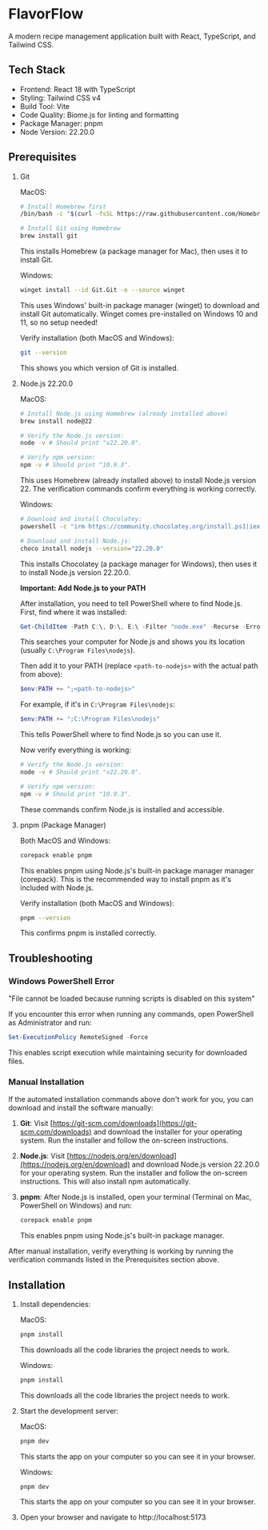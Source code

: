 # FlavorFlow

A modern recipe management application built with React, TypeScript, and Tailwind CSS.

## Tech Stack

- Frontend: React 18 with TypeScript
- Styling: Tailwind CSS v4
- Build Tool: Vite
- Code Quality: Biome.js for linting and formatting
- Package Manager: pnpm
- Node Version: 22.20.0

## Prerequisites

1. Git
   
   MacOS:
   ```bash
   # Install Homebrew first
   /bin/bash -c "$(curl -fsSL https://raw.githubusercontent.com/Homebrew/install/HEAD/install.sh)"
   
   # Install Git using Homebrew
   brew install git
   ```
   This installs Homebrew (a package manager for Mac), then uses it to install Git.
   
   Windows:
   ```bash
   winget install --id Git.Git -e --source winget
   ```
   This uses Windows' built-in package manager (winget) to download and install Git automatically. Winget comes pre-installed on Windows 10 and 11, so no setup needed!
   
   Verify installation (both MacOS and Windows):
   ```bash
   git --version
   ```
   This shows you which version of Git is installed.

2. Node.js 22.20.0
   
   MacOS:
   ```bash
   # Install Node.js using Homebrew (already installed above)
   brew install node@22
   
   # Verify the Node.js version:
   node -v # Should print "v22.20.0".
   
   # Verify npm version:
   npm -v # Should print "10.9.3".
   ```
   This uses Homebrew (already installed above) to install Node.js version 22. The verification commands confirm everything is working correctly.
   
   Windows:
   ```bash
   # Download and install Chocolatey:
   powershell -c "irm https://community.chocolatey.org/install.ps1|iex"
   
   # Download and install Node.js:
   choco install nodejs --version="22.20.0"
   ```
   This installs Chocolatey (a package manager for Windows), then uses it to install Node.js version 22.20.0.
   
   **Important: Add Node.js to your PATH**
   
   After installation, you need to tell PowerShell where to find Node.js. First, find where it was installed:
   ```powershell
   Get-ChildItem -Path C:\, D:\, E:\ -Filter "node.exe" -Recurse -ErrorAction SilentlyContinue | Select-Object -First 1 Directory
   ```
   This searches your computer for Node.js and shows you its location (usually `C:\Program Files\nodejs`).
   
   Then add it to your PATH (replace `<path-to-nodejs>` with the actual path from above):
   ```powershell
   $env:PATH += ";<path-to-nodejs>"
   ```
   For example, if it's in `C:\Program Files\nodejs`:
   ```powershell
   $env:PATH += ";C:\Program Files\nodejs"
   ```
   This tells PowerShell where to find Node.js so you can use it.
   
   Now verify everything is working:
   ```bash
   # Verify the Node.js version:
   node -v # Should print "v22.20.0".
   
   # Verify npm version:
   npm -v # Should print "10.9.3".
   ```
   These commands confirm Node.js is installed and accessible.

3. pnpm (Package Manager)
   
   Both MacOS and Windows:
   ```bash
   corepack enable pnpm
   ```
   This enables pnpm using Node.js's built-in package manager manager (corepack). This is the recommended way to install pnpm as it's included with Node.js.
   
   Verify installation (both MacOS and Windows):
   ```bash
   pnpm --version
   ```
   This confirms pnpm is installed correctly.

## Troubleshooting

### Windows PowerShell Error

"File cannot be loaded because running scripts is disabled on this system"

If you encounter this error when running any commands, open PowerShell as Administrator and run:
```powershell
Set-ExecutionPolicy RemoteSigned -Force
```
This enables script execution while maintaining security for downloaded files.

### Manual Installation

If the automated installation commands above don't work for you, you can download and install the software manually:

1. **Git**: Visit [https://git-scm.com/downloads](https://git-scm.com/downloads) and download the installer for your operating system. Run the installer and follow the on-screen instructions.

2. **Node.js**: Visit [https://nodejs.org/en/download](https://nodejs.org/en/download) and download Node.js version 22.20.0 for your operating system. Run the installer and follow the on-screen instructions. This will also install npm automatically.

3. **pnpm**: After Node.js is installed, open your terminal (Terminal on Mac, PowerShell on Windows) and run:
   ```bash
   corepack enable pnpm
   ```
   This enables pnpm using Node.js's built-in package manager.

After manual installation, verify everything is working by running the verification commands listed in the Prerequisites section above.

## Installation

1. Install dependencies:

   MacOS:
   ```bash
   pnpm install
   ```
   This downloads all the code libraries the project needs to work.
   
   Windows:
   ```bash
   pnpm install
   ```
   This downloads all the code libraries the project needs to work.

2. Start the development server:

   MacOS:
   ```bash
   pnpm dev
   ```
   This starts the app on your computer so you can see it in your browser.
   
   Windows:
   ```bash
   pnpm dev
   ```
   This starts the app on your computer so you can see it in your browser.

3. Open your browser and navigate to http://localhost:5173